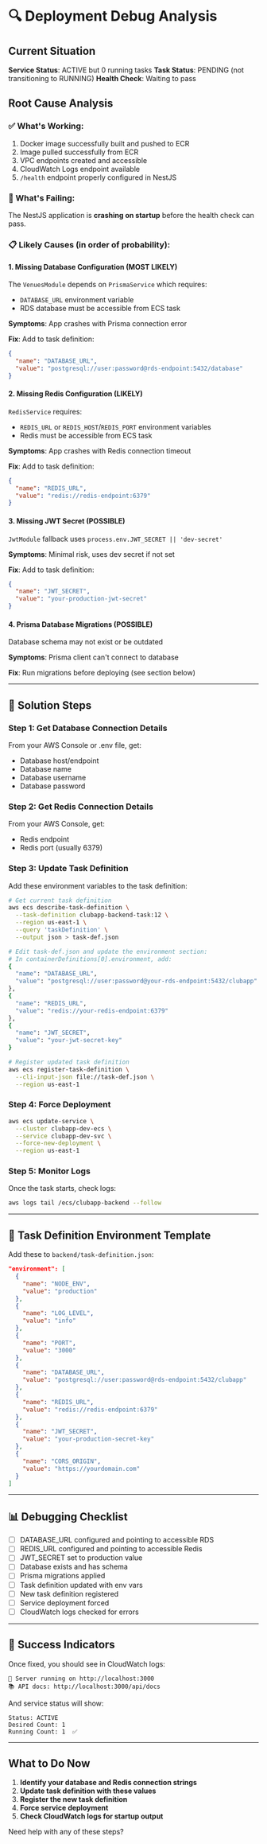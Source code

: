 # 🔍 Deployment Debug Analysis

## Current Situation

**Service Status**: ACTIVE but 0 running tasks
**Task Status**: PENDING (not transitioning to RUNNING)
**Health Check**: Waiting to pass

## Root Cause Analysis

### ✅ What's Working:
1. Docker image successfully built and pushed to ECR
2. Image pulled successfully from ECR 
3. VPC endpoints created and accessible
4. CloudWatch Logs endpoint available
5. `/health` endpoint properly configured in NestJS

### 🔴 What's Failing:
The NestJS application is **crashing on startup** before the health check can pass.

### 📋 Likely Causes (in order of probability):

#### 1. **Missing Database Configuration** (MOST LIKELY)
The `VenuesModule` depends on `PrismaService` which requires:
- `DATABASE_URL` environment variable
- RDS database must be accessible from ECS task

**Symptoms**: App crashes with Prisma connection error

**Fix**: Add to task definition:
```json
{
  "name": "DATABASE_URL",
  "value": "postgresql://user:password@rds-endpoint:5432/database"
}
```

#### 2. **Missing Redis Configuration** (LIKELY)
`RedisService` requires:
- `REDIS_URL` or `REDIS_HOST`/`REDIS_PORT` environment variables
- Redis must be accessible from ECS task

**Symptoms**: App crashes with Redis connection timeout

**Fix**: Add to task definition:
```json
{
  "name": "REDIS_URL",
  "value": "redis://redis-endpoint:6379"
}
```

#### 3. **Missing JWT Secret** (POSSIBLE)
`JwtModule` fallback uses `process.env.JWT_SECRET || 'dev-secret'`

**Symptoms**: Minimal risk, uses dev secret if not set

**Fix**: Add to task definition:
```json
{
  "name": "JWT_SECRET",
  "value": "your-production-jwt-secret"
}
```

#### 4. **Prisma Database Migrations** (POSSIBLE)
Database schema may not exist or be outdated

**Symptoms**: Prisma client can't connect to database

**Fix**: Run migrations before deploying (see section below)

---

## 🔧 Solution Steps

### Step 1: Get Database Connection Details

From your AWS Console or .env file, get:
- Database host/endpoint
- Database name
- Database username
- Database password

### Step 2: Get Redis Connection Details

From your AWS Console, get:
- Redis endpoint
- Redis port (usually 6379)

### Step 3: Update Task Definition

Add these environment variables to the task definition:

```bash
# Get current task definition
aws ecs describe-task-definition \
  --task-definition clubapp-backend-task:12 \
  --region us-east-1 \
  --query 'taskDefinition' \
  --output json > task-def.json

# Edit task-def.json and update the environment section:
# In containerDefinitions[0].environment, add:
{
  "name": "DATABASE_URL",
  "value": "postgresql://user:password@your-rds-endpoint:5432/clubapp"
},
{
  "name": "REDIS_URL", 
  "value": "redis://your-redis-endpoint:6379"
},
{
  "name": "JWT_SECRET",
  "value": "your-jwt-secret-key"
}

# Register updated task definition
aws ecs register-task-definition \
  --cli-input-json file://task-def.json \
  --region us-east-1
```

### Step 4: Force Deployment

```bash
aws ecs update-service \
  --cluster clubapp-dev-ecs \
  --service clubapp-dev-svc \
  --force-new-deployment \
  --region us-east-1
```

### Step 5: Monitor Logs

Once the task starts, check logs:
```bash
aws logs tail /ecs/clubapp-backend --follow
```

---

## 🎯 Task Definition Environment Template

Add these to `backend/task-definition.json`:

```json
"environment": [
  {
    "name": "NODE_ENV",
    "value": "production"
  },
  {
    "name": "LOG_LEVEL",
    "value": "info"
  },
  {
    "name": "PORT",
    "value": "3000"
  },
  {
    "name": "DATABASE_URL",
    "value": "postgresql://user:password@rds-endpoint:5432/clubapp"
  },
  {
    "name": "REDIS_URL",
    "value": "redis://redis-endpoint:6379"
  },
  {
    "name": "JWT_SECRET",
    "value": "your-production-secret-key"
  },
  {
    "name": "CORS_ORIGIN",
    "value": "https://yourdomain.com"
  }
]
```

---

## 📊 Debugging Checklist

- [ ] DATABASE_URL configured and pointing to accessible RDS
- [ ] REDIS_URL configured and pointing to accessible Redis
- [ ] JWT_SECRET set to production value
- [ ] Database exists and has schema
- [ ] Prisma migrations applied
- [ ] Task definition updated with env vars
- [ ] New task definition registered
- [ ] Service deployment forced
- [ ] CloudWatch logs checked for errors

---

## 🚀 Success Indicators

Once fixed, you should see in CloudWatch logs:
```
🚀 Server running on http://localhost:3000
📚 API docs: http://localhost:3000/api/docs
```

And service status will show:
```
Status: ACTIVE
Desired Count: 1
Running Count: 1  ✅
```

---

## What to Do Now

1. **Identify your database and Redis connection strings**
2. **Update task definition with these values**
3. **Register the new task definition**
4. **Force service deployment**
5. **Check CloudWatch logs for startup output**

Need help with any of these steps?
